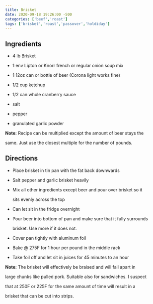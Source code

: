 ```yaml
---
title: Brisket
date: 2020-09-18 19:26:00 -500
categories: ['beef','roast']
tags: ['brisket','roast','passover','holdiday']
---
```


## Ingredients



-   4 lb Brisket

-   1 env Lipton or Knorr french or regular onion soup mix

-   1 12oz can or bottle of beer (Corona light works fine)

-   1/2 cup ketchup

-   1/2 can whole cranberry sauce

-   salt

-   pepper

-   granulated garlic powder



**Note:** Recipe can be multiplied except the amount of beer stays the

same. Just use the closest multiple for the number of pounds.



## Directions



-   Place brisket in tin pan with the fat back downwards

-   Salt pepper and garlic brisket heavily

-   Mix all other ingredients except beer and pour over brisket so it

    sits evenly across the top

-   Can let sit in the fridge overnight

-   Pour beer into bottom of pan and make sure that it fully surrounds

    brisket. Use more if it does not.

-   Cover pan tightly with aluminum foil

-   Bake @ 275F for 1 hour per pound in the middle rack

-   Take foil off and let sit in juices for 45 minutes to an hour



**Note:** The brisket will effectively be braised and will fall apart in

large chunks like pulled pork. Suitable also for sandwiches. I suspect

that at 250F or 225F for the same amount of time will result in a

brisket that can be cut into strips.


